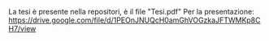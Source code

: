 La tesi è presente nella repositori, è il file "Tesi.pdf"
Per la presentazione: https://drive.google.com/file/d/1PEOnJNUQcH0amGhVOGzkaJFTWMKp8CH7/view
